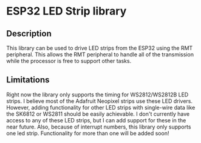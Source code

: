 # ESP32 LED Strip library

## Description
This library can be used to drive LED strips from the ESP32 using the RMT peripheral. This allows the RMT peripheral to handle all of the transmission while the processor is free to support other tasks.

## Limitations
Right now the library only supports the timing for WS2812/WS2812B LED strips. I believe most of the Adafruit Neopixel strips use these LED drivers. However, adding functionality for other LED strips with single-wire data like the SK6812 or WS2811 should be easily achievable. I don't currently have access to any of these LED strips, but I can add support for these in the near future.
Also, because of interrupt numbers, this library only supports one led strip. Functionality for more than one will be added soon!
